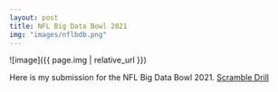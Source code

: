 ```yaml
---
layout: post
title: NFL Big Data Bowl 2021
img: "images/nflbdb.png"
---
```

![image]({{ page.img | relative_url }})

Here is my submission for the NFL Big Data Bowl 2021.
[Scramble Drill](https://www.kaggle.com/pranavrajaram/scramble-drill)
